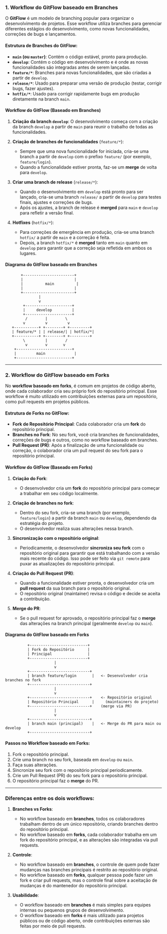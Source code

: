 
### 1. **Workflow do GitFlow baseado em Branches**

O **GitFlow** é um modelo de branching popular para organizar o desenvolvimento de projetos. Esse workflow utiliza branches para gerenciar diferentes estágios do desenvolvimento, como novas funcionalidades, correções de bugs e lançamentos.

#### **Estrutura de Branches do GitFlow:**

- **`main` (ou `master`)**: Contém o código estável, pronto para produção.
- **`develop`**: Contém o código em desenvolvimento e é onde as novas funcionalidades são integradas antes de serem lançadas.
- **`feature/*`**: Branches para novas funcionalidades, que são criadas a partir de `develop`.
- **`release/*`**: Usado para preparar uma versão de produção (testar, corrigir bugs, fazer ajustes).
- **`hotfix/*`**: Usado para corrigir rapidamente bugs em produção diretamente na branch `main`.

#### **Workflow do GitFlow (Baseado em Branches)**

1. **Criação da branch `develop`**: O desenvolvimento começa com a criação da branch `develop` a partir de `main` para reunir o trabalho de todas as funcionalidades.
   
2. **Criação de branches de funcionalidades** (`feature/*`):
   - Sempre que uma nova funcionalidade for iniciada, cria-se uma branch a partir de `develop` com o prefixo `feature/` (por exemplo, `feature/login`).
   - Quando a funcionalidade estiver pronta, faz-se um **merge** de volta para `develop`.

3. **Criar uma branch de release** (`release/*`):
   - Quando o desenvolvimento em `develop` está pronto para ser lançado, cria-se uma branch `release/` a partir de `develop` para testes finais, ajustes e correções de bugs.
   - Após os ajustes, a branch de release é **merged** para `main` e `develop` para refletir a versão final.
   
4. **Hotfixes** (`hotfix/*`):
   - Para correções de emergência em produção, cria-se uma branch `hotfix/` a partir de `main` e a correção é feita.
   - Depois, a branch `hotfix/*` é **merged** tanto em `main` quanto em `develop` para garantir que a correção seja refletida em ambos os lugares.

#### **Diagrama do GitFlow baseado em Branches**

```
       +-----------------------+
       |                       |
       |          main          |
       |                       |
       +-----------------------+
               |     
               v
        +---------------------+
        |     develop         |
        +---------------------+
         /        |        \
        v         v         v
   +-----------+ +--------+ +---------+
   | feature/* | | release/| | hotfix/*|
   +-----------+ +--------+ +---------+
        \         |        /
         v        v       v
    +-------------------------+
    |         main             |
    +-------------------------+
```

---

### 2. **Workflow do GitFlow baseado em Forks**

No **workflow baseado em forks**, é comum em projetos de código aberto, onde cada colaborador cria seu próprio fork do repositório principal. Esse workflow é muito utilizado em contribuições externas para um repositório, como pull requests em projetos públicos.

#### **Estrutura de Forks no GitFlow:**

- **Fork de Repositório Principal**: Cada colaborador cria um **fork** do repositório principal.
- **Branches no Fork**: No seu fork, você cria branches de funcionalidades, correções de bugs e outros, como no workflow baseado em branches.
- **Pull Request (PR)**: Após a finalização de uma funcionalidade ou correção, o colaborador cria um pull request do seu fork para o repositório principal.

#### **Workflow do GitFlow (Baseado em Forks)**

1. **Criação do Fork**:
   - O desenvolvedor cria um **fork** do repositório principal para começar a trabalhar em seu código localmente.

2. **Criação de branches no fork**:
   - Dentro do seu fork, cria-se uma branch (por exemplo, `feature/login`) a partir da branch `main` ou `develop`, dependendo da estratégia do projeto.
   - O desenvolvedor realiza suas alterações nessa branch.

3. **Sincronização com o repositório original**:
   - Periodicamente, o desenvolvedor **sincroniza seu fork** com o repositório original para garantir que está trabalhando com a versão mais recente do código. Isso pode ser feito via `git remote` para puxar as atualizações do repositório principal.

4. **Criação do Pull Request (PR)**:
   - Quando a funcionalidade estiver pronta, o desenvolvedor cria um **pull request** da sua branch para o repositório original.
   - O repositório original (maintainer) revisa o código e decide se aceita a contribuição.

5. **Merge do PR**:
   - Se o pull request for aprovado, o repositório principal faz o **merge** das alterações na branch principal (geralmente `develop` ou `main`).

#### **Diagrama do GitFlow baseado em Forks**

```
          +--------------------------+
          | Fork do Repositório      |
          | Principal                |
          +--------------------------+
                      |
                      v
          +---------------------------+
          | branch feature/login       |   <- Desenvolvedor cria branches no fork
          +---------------------------+
                      |
                      v
          +---------------------------+    <- Repositório original
          | Repositório Principal      |     (maintainers do projeto)
          +---------------------------+    (merge via PR)
                      |
                      v
          +---------------------------+
          | branch main (principal)    |   <- Merge do PR para main ou develop
          +---------------------------+
```

#### **Passos no Workflow baseado em Forks:**

1. Fork o repositório principal.
2. Crie uma branch no seu fork, baseada em `develop` ou `main`.
3. Faça suas alterações.
4. Sincronize seu fork com o repositório principal periodicamente.
5. Crie um Pull Request (PR) do seu fork para o repositório principal.
6. O repositório principal faz o **merge** do PR.

---

### Diferenças entre os dois workflows:

1. **Branches vs Forks**:
   - No workflow baseado em **branches**, todos os colaboradores trabalham dentro de um único repositório, criando branches dentro do repositório principal.
   - No workflow baseado em **forks**, cada colaborador trabalha em um fork do repositório principal, e as alterações são integradas via pull requests.

2. **Controle**:
   - No workflow baseado em **branches**, o controle de quem pode fazer mudanças nas branches principais é restrito ao repositório original.
   - No workflow baseado em **forks**, qualquer pessoa pode fazer um fork e criar pull requests, mas o controle final sobre a aceitação de mudanças é do mantenedor do repositório principal.

3. **Usabilidade**:
   - O workflow baseado em **branches** é mais simples para equipes internas ou pequenos grupos de desenvolvimento.
   - O workflow baseado em **forks** é mais utilizado para projetos públicos ou de código aberto, onde contribuições externas são feitas por meio de pull requests.
